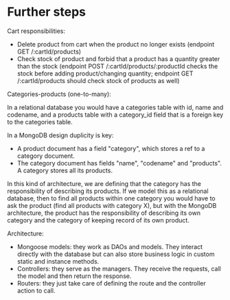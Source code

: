 # Further steps

Cart responsibilities:

- Delete product from cart when the product no longer exists (endpoint GET /:cartId/products)
- Check stock of product and forbid that a product has a quantity greater than the stock (endpoint POST /:cartId/products/:productId checks the stock before adding product/changing quantity; endpoint GET /:cartId/products should check stock of products as well)

Categories-products (one-to-many):

In a relational database you would have a categories table with id, name and codename, and a products table with a category_id field that is a foreign key to the categories table. 

In a MongoDB design duplicity is key:

- A product document has a field "category", which stores a ref to a category document.
- The category document has fields "name", "codename" and "products". A category stores all its products.

In this kind of architecture, we are defining that the category has the responsibility of describing its products. If we model this as a relational database, then to find all products within one category you would have to ask the product (find all products with category X), but with the MongoDB architecture, the product has the responsibility of describing its own category and the category of keeping record of its own product.

Architecture:

- Mongoose models: they work as DAOs and models. They interact directly with the database but can also store business logic in custom static and instance methods.
- Controllers: they serve as the managers. They receive the requests, call the model and then return the response.
- Routers: they just take care of defining the route and the controller action to call.
